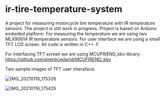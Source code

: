 # ir-tire-temperature-system
A project for measuring motorcycle tire temperature with IR temperature sensors. The project is still work in progress. 
Project is based on Arduino embeded platform. For measuring the temperature we are using two MLX90614 IR temperature sensors. For user interface we are using a 
small TFT LCD screen. All code is written in C++. F

For interfacing TFT screen we are using MCUFRIEND_kbv library: https://github.com/prenticedavid/MCUFRIEND_kbv

Two sample images of TFT user interaface:

![IMG_20210116_175326](https://user-images.githubusercontent.com/54812954/171502787-9c956c7b-9853-4e46-9e0e-bfe7572c2e26.jpg)

![IMG_20210116_175425](https://user-images.githubusercontent.com/54812954/171502768-4e5f9d2c-e65c-4803-a91f-95fc025a6d02.jpg)



